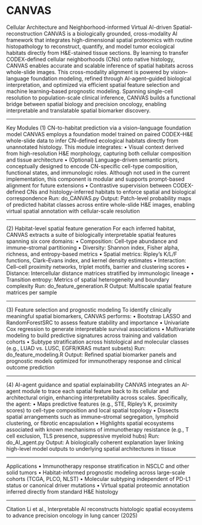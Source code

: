 # CANVAS
Cellular Architecture and Neighborhood-informed Virtual AI-driven Spatial-reconstruction
CANVAS is a biologically grounded, cross-modality AI framework that integrates high-dimensional spatial proteomics with routine histopathology to reconstruct, quantify, and model tumor ecological habitats directly from H&E-stained tissue sections. By learning to transfer CODEX-defined cellular neighborhoods (CNs) onto native histology, CANVAS enables accurate and scalable inference of spatial habitats across whole-slide images. This cross-modality alignment is powered by vision–language foundation modeling, refined through AI-agent–guided biological interpretation, and optimized via efficient spatial feature selection and machine learning–based prognostic modeling. Spanning single-cell resolution to population-scale clinical inference, CANVAS builds a functional bridge between spatial biology and precision oncology, enabling interpretable and translatable spatial biomarker discovery.
________________________________________
Key Modules
(1) CN-to-habitat prediction via a vision–language foundation model
CANVAS employs a foundation model trained on paired CODEX–H&E whole-slide data to infer CN-defined ecological habitats directly from unannotated histology. This module integrates:
•	Visual context derived from high-resolution H&E morphology, capturing both cellular composition and tissue architecture
•	(Optional) Language-driven semantic priors, conceptually designed to encode CN-specific cell-type composition, functional states, and immunologic roles. Although not used in the current implementation, this component is modular and supports prompt-based alignment for future extensions
•	Contrastive supervision between CODEX-defined CNs and histology-inferred habitats to enforce spatial and biological correspondence
Run: do_CANVAS.py
Output: Patch-level probability maps of predicted habitat classes across entire whole-slide H&E images, enabling virtual spatial annotation with cellular-scale resolution
________________________________________
(2) Habitat-level spatial feature generation
For each inferred habitat, CANVAS extracts a suite of biologically interpretable spatial features spanning six core domains:
•	Composition: Cell-type abundance and immune–stromal partitioning
•	Diversity: Shannon index, Fisher alpha, richness, and entropy-based metrics
•	Spatial metrics: Ripley’s K/L/F functions, Clark–Evans index, and kernel density estimates
•	Interaction: Cell–cell proximity networks, triplet motifs, barrier and clustering scores
•	Distance: Intercellular distance matrices stratified by immunologic lineage
•	Transition entropy: Metrics of spatial heterogeneity and boundary complexity
Run: do_feature_generation.R
Output: Multiscale spatial feature matrices per sample
________________________________________
(3) Feature selection and prognostic modeling
To identify clinically meaningful spatial biomarkers, CANVAS performs:
•	Bootstrap LASSO and RandomForestSRC to assess feature stability and importance
•	Univariate Cox regression to generate interpretable survival associations
•	Multivariate modeling to build predictive signatures across training and validation cohorts
•	Subtype stratification across histological and molecular classes (e.g., LUAD vs. LUSC, EGFR/KRAS mutant subsets)
Run: do_feature_modeling.R
Output: Refined spatial biomarker panels and prognostic models optimized for immunotherapy response and clinical outcome prediction
________________________________________
(4) AI-agent guidance and spatial explainability
CANVAS integrates an AI-agent module to trace each spatial feature back to its cellular and architectural origin, enhancing interpretability across scales. Specifically, the agent:
•	Maps predictive features (e.g., STE, Ripley’s K, proximity scores) to cell-type composition and local spatial topology
•	Dissects spatial arrangements such as immune–stromal segregation, lymphoid clustering, or fibrotic encapsulation
•	Highlights spatial ecosystems associated with known mechanisms of immunotherapy resistance (e.g., T cell exclusion, TLS presence, suppressive myeloid hubs)
Run: do_AI_agent.py
Output: A biologically coherent explanation layer linking high-level model outputs to underlying spatial architectures in tissue
________________________________________
Applications
•	Immunotherapy response stratification in NSCLC and other solid tumors
•	Habitat-informed prognostic modeling across large-scale cohorts (TCGA, PLCO, NLST)
•	Molecular subtyping independent of PD-L1 status or canonical driver mutations
•	Virtual spatial proteomic annotation inferred directly from standard H&E histology
________________________________________
Citation
Li et al., Interpretable AI reconstructs histologic spatial ecosystems to advance precision oncology in lung cancer (2025)

